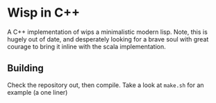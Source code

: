 # Wisp in C++

A C++ implementation of wips a minimalistic modern lisp. Note, this is hugely out of date, and desperately looking for a brave soul with great courage to bring it inline with the scala implementation.

## Building

Check the repository out, then compile. Take a look at `make.sh` for an example (a one liner)
